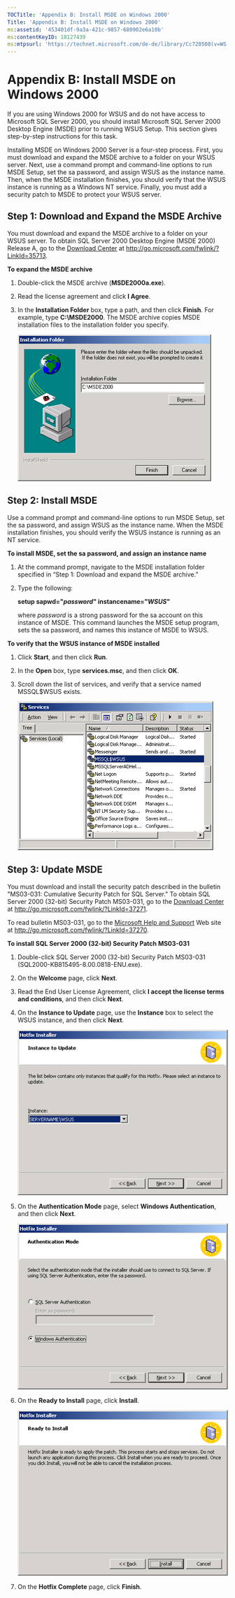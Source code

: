 ```yaml
---
TOCTitle: 'Appendix B: Install MSDE on Windows 2000'
Title: 'Appendix B: Install MSDE on Windows 2000'
ms:assetid: '453401df-9a3a-421c-9857-680902e6a10b'
ms:contentKeyID: 18127439
ms:mtpsurl: 'https://technet.microsoft.com/de-de/library/Cc720508(v=WS.10)'
---
```


Appendix B: Install MSDE on Windows 2000
========================================

If you are using Windows 2000 for WSUS and do not have access to Microsoft SQL Server 2000, you should install Microsoft SQL Server 2000 Desktop Engine (MSDE) prior to running WSUS Setup. This section gives step-by-step instructions for this task.

Installing MSDE on Windows 2000 Server is a four-step process. First, you must download and expand the MSDE archive to a folder on your WSUS server. Next, use a command prompt and command-line options to run MSDE Setup, set the sa password, and assign WSUS as the instance name. Then, when the MSDE installation finishes, you should verify that the WSUS instance is running as a Windows NT service. Finally, you must add a security patch to MSDE to protect your WSUS server.

Step 1: Download and Expand the MSDE Archive
--------------------------------------------

You must download and expand the MSDE archive to a folder on your WSUS server. To obtain SQL Server 2000 Desktop Engine (MSDE 2000) Release A, go to the [Download Center](http://go.microsoft.com/fwlink/?linkid=35713) at http://go.microsoft.com/fwlink/?LinkId=35713.

**To expand the MSDE archive**
1.  Double-click the MSDE archive (**MSDE2000a.exe**).

2.  Read the license agreement and click **I Agree**.

3.  In the **Installation Folder** box, type a path, and then click **Finish**. For example, type **C:\\MSDE2000**. The MSDE archive copies MSDE installation files to the installation folder you specify.

    ![](images/Cc720508.60cab3b6-6b99-4cb2-a323-c5c4971379e9(WS.10).gif)

Step 2: Install MSDE
--------------------

Use a command prompt and command-line options to run MSDE Setup, set the sa password, and assign WSUS as the instance name. When the MSDE installation finishes, you should verify the WSUS instance is running as an NT service.

**To install MSDE, set the sa password, and assign an instance name**
1.  At the command prompt, navigate to the MSDE installation folder specified in “Step 1: Download and expand the MSDE archive.”

2.  Type the following:

    **setup sapwd="***password***" instancename="***WSUS***"**

    where *password* is a strong password for the sa account on this instance of MSDE. This command launches the MSDE setup program, sets the sa password, and names this instance of MSDE to WSUS.

**To verify that the WSUS instance of MSDE installed**
1.  Click **Start**, and then click **Run**.

2.  In the **Open** box, type **services.msc**, and then click **OK**.

3.  Scroll down the list of services, and verify that a service named MSSQL$WSUS exists.

    ![](images/Cc720508.9363f165-1d85-49c6-a314-ebb77f794cf5(WS.10).gif)

Step 3: Update MSDE
-------------------

You must download and install the security patch described in the bulletin "MS03-031: Cumulative Security Patch for SQL Server." To obtain SQL Server 2000 (32-bit) Security Patch MS03-031, go to the [Download Center](http://go.microsoft.com/fwlink/?linkid=37271) at http://go.microsoft.com/fwlink/?LinkId=37271.

To read bulletin MS03-031, go to the [Microsoft Help and Support](http://go.microsoft.com/fwlink/?linkid=37270) Web site at http://go.microsoft.com/fwlink/?LinkId=37270.

**To install SQL Server 2000 (32-bit) Security Patch MS03-031**
1.  Double-click SQL Server 2000 (32-bit) Security Patch MS03-031 (SQL2000-KB815495-8.00.0818-ENU.exe).

2.  On the **Welcome** page, click **Next**.

3.  Read the End User License Agreement, click **I accept the license terms and conditions**, and then click **Next**.

4.  On the **Instance to Update** page, use the **Instance** box to select the WSUS instance, and then click **Next**.

    ![](images/Cc720508.7f6a05b7-9eac-4679-a205-18af68b24566(WS.10).gif)

5.  On the **Authentication Mode** page, select **Windows Authentication**, and then click **Next**.

    ![](images/Cc720508.1d48da9c-16ba-42a2-83d0-03abdfc7f71f(WS.10).gif)

6.  On the **Ready to Install** page, click **Install**.

    ![](images/Cc720508.13e7760b-09b3-4e07-b06c-9a7bdbd7929f(WS.10).gif)

7.  On the **Hotfix Complete** page, click **Finish**.
